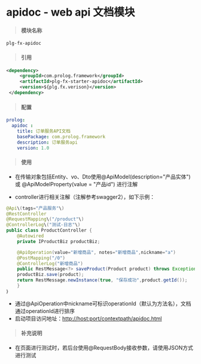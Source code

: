 # **apidoc - web api 文档模块**

> #### 模块名称

```
plg-fx-apidoc
```

> #### 引用

```xml
<dependency>
     <groupId>com.prolog.framework</groupId>
     <artifactId>plg-fx-starter-apidoc</artifactId>
     <version>${plg.fx.verison}</version>
 </dependency>
```

> #### 配置

```yaml
prolog: 
  apidoc :
    title: 订单服务API文档
    basePackage: com.prolog.framework
    description: 订单服务api
    version: 1.0
```

> #### 使用

* 在传输对象包括Entity、vo、Dto使用@ApiModel\(description="产品实体"\) 或 @ApiModelProperty\(value = "产品id"\) 进行注解

* controller进行相关注解（注解参考swagger2），如下示例：

```java
@Api\(tags="产品服务"\)  
@RestController  
@RequestMapping\("/product"\)  
@ControllerLog\("测试-日志"\)  
public class ProductController {
    @Autowired
    private IProductBiz productBiz;

    @ApiOperation(value="新增商品", notes="新增商品",nickname="a")
    @PostMapping("/0")
    @ControllerLog("新增商品")
    public RestMessage<?> saveProduct(Product product) throws Exception{
    productBiz.save(product);
    return RestMessage.newInstance(true, "保存成功",product.getId());
    }
｝
```

* 通过@ApiOperation中nickname可标识operationId（默认为方法名），文档通过operationId进行排序
* 启动项目访问地址：[http://host:port/contextpath/apidoc.html](http://host:port/contextpath/apidoc.html)

> #### 补充说明

* 在页面进行测试时，若后台使用@RequestBody接收参数，请使用JSON方式进行测试



